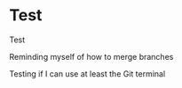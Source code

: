 # Test
Test

Reminding myself of how to merge branches

Testing if I can use at least the Git terminal
